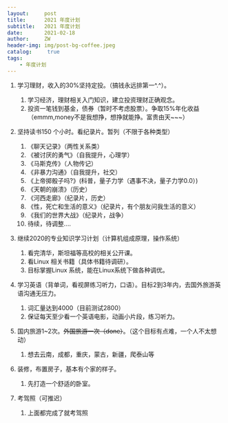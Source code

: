 ```yaml
---
layout:     post
title:      2021 年度计划
subtitle:   2021 年度计划
date:       2021-02-18
author:     ZW
header-img: img/post-bg-coffee.jpeg
catalog: 	 true
tags:
    - 年度计划
---
```




1. 学习理财，收入的30%坚持定投。（搞钱永远排第一^.^）。
    1. 学习经济，理财相关入门知识，建立投资理财正确观念。
    2. 投资一笔钱到基金，债券（暂时不考虑股票）。争取15%年化收益（emmm,money不是我想挣，想挣就能挣。富贵由天~~~）

2. 坚持读书150 个小时。看纪录片。暂列（不限于各种类型）
    1. 《聊天记录》（两性关系类）
    2. 《被讨厌的勇气》（自我提升，心理学）
    3. 《马斯克传》（人物传记）
    4. 《非暴力沟通》（自我提升，社交）
    5. 《上帝掷骰子吗?》(科普，量子力学（遇事不决，量子力学0.0）)
    6. 《天朝的崩溃》（历史）
    7. 《河西走廊》（纪录片，历史）
    8. 《性，死亡和生活的意义》（纪录片，有个朋友问我生活的意义）
    9. 《我们的世界大战》（纪录片，战争）
    10. 待续，待调整....

3. 继续2020的专业知识学习计划（计算机组成原理，操作系统）
    1. 看完清华，斯坦福等高校的相关公开课。
    2. 看Linux 相关书籍（具体书籍待调研）。
    3. 目标掌握Linux 系统，能在Linux系统下做各种调优。

4. 学习英语（背单词，看视屏练习听力，口语）。目标2到3年内，去国外旅游英语沟通无压力。
    1. 词汇量达到4000（目前测试2800）
    2. 保证每天至少看一个英语电影，动画小片段，练习听力。

5. 国内旅游1~2次。~~外国旅游一次（done）~~。（这个目标有点难，一个人不太想动）
    1. 想去云南，成都，重庆，蒙古，新疆，爬泰山等

6. 装修，布置房子，基本有个家的样子。
    1. 先打造一个舒适的卧室。

7. 考驾照（可推迟）
    1. 上面都完成了就考驾照







